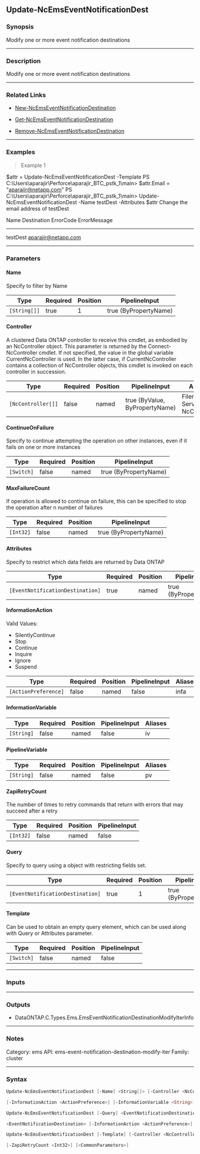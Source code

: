 Update-NcEmsEventNotificationDest
---------------------------------

### Synopsis
Modify one or more event notification destinations

---

### Description

Modify one or more event notification destinations

---

### Related Links
* [New-NcEmsEventNotificationDestination](New-NcEmsEventNotificationDestination)

* [Get-NcEmsEventNotificationDestination](Get-NcEmsEventNotificationDestination)

* [Remove-NcEmsEventNotificationDestination](Remove-NcEmsEventNotificationDestination)

---

### Examples
> Example 1

$attr = Update-NcEmsEventNotificationDest -Template
PS C:\Users\aparajir\Perforce\aparajir_BTC_pstk_1\main> $attr.Email = "aparajir@netapp.com"
PS C:\Users\aparajir\Perforce\aparajir_BTC_pstk_1\main> Update-NcEmsEventNotificationDest -Name testDest -Attributes $attr
Change the email address of testDest

Name                 Destination                              ErrorCode  ErrorMessage
----                 -----------                              ---------  ------------
testDest             aparajir@netapp.com

---

### Parameters
#### **Name**
Specify to filter by Name

|Type        |Required|Position|PipelineInput        |
|------------|--------|--------|---------------------|
|`[String[]]`|true    |1       |true (ByPropertyName)|

#### **Controller**
A clustered Data ONTAP controller to receive this cmdlet, as embodied by an NcController object.  This parameter is returned by the Connect-NcController cmdlet.  If not specified, the value in the global variable CurrentNcController is used.  In the latter case, if CurrentNcController contains a collection of NcController objects, this cmdlet is invoked on each controller in succession.

|Type              |Required|Position|PipelineInput                 |Aliases                          |
|------------------|--------|--------|------------------------------|---------------------------------|
|`[NcController[]]`|false   |named   |true (ByValue, ByPropertyName)|Filer<br/>Server<br/>NcController|

#### **ContinueOnFailure**
Specify to continue attempting the operation on other instances, even if it fails on one or more instances

|Type      |Required|Position|PipelineInput        |
|----------|--------|--------|---------------------|
|`[Switch]`|false   |named   |true (ByPropertyName)|

#### **MaxFailureCount**
If operation is allowed to continue on failure, this can be specified to stop the operation after n number of failures

|Type     |Required|Position|PipelineInput        |
|---------|--------|--------|---------------------|
|`[Int32]`|false   |named   |true (ByPropertyName)|

#### **Attributes**
Specify to restrict which data fields are returned by Data ONTAP

|Type                            |Required|Position|PipelineInput        |
|--------------------------------|--------|--------|---------------------|
|`[EventNotificationDestination]`|true    |named   |true (ByPropertyName)|

#### **InformationAction**

Valid Values:

* SilentlyContinue
* Stop
* Continue
* Inquire
* Ignore
* Suspend

|Type                |Required|Position|PipelineInput|Aliases|
|--------------------|--------|--------|-------------|-------|
|`[ActionPreference]`|false   |named   |false        |infa   |

#### **InformationVariable**

|Type      |Required|Position|PipelineInput|Aliases|
|----------|--------|--------|-------------|-------|
|`[String]`|false   |named   |false        |iv     |

#### **PipelineVariable**

|Type      |Required|Position|PipelineInput|Aliases|
|----------|--------|--------|-------------|-------|
|`[String]`|false   |named   |false        |pv     |

#### **ZapiRetryCount**
The number of times to retry commands that return with errors that may succeed after a retry

|Type     |Required|Position|PipelineInput|
|---------|--------|--------|-------------|
|`[Int32]`|false   |named   |false        |

#### **Query**
Specify to query using a object with restricting fields set.

|Type                            |Required|Position|PipelineInput        |
|--------------------------------|--------|--------|---------------------|
|`[EventNotificationDestination]`|true    |1       |true (ByPropertyName)|

#### **Template**
Can be used to obtain an empty query element, which can be used along with Query or Attributes parameter.

|Type      |Required|Position|PipelineInput|
|----------|--------|--------|-------------|
|`[Switch]`|false   |named   |false        |

---

### Inputs

---

### Outputs
* DataONTAP.C.Types.Ems.EmsEventNotificationDestinationModifyIterInfo

---

### Notes
Category: ems
API: ems-event-notification-destination-modify-iter
Family: cluster

---

### Syntax
```PowerShell
Update-NcEmsEventNotificationDest [-Name] <String[]> [-Controller <NcController[]>] [-ContinueOnFailure] [-MaxFailureCount <Int32>] -Attributes <EventNotificationDestination> 
```
```PowerShell
[-InformationAction <ActionPreference>] [-InformationVariable <String>] [-PipelineVariable <String>] [-ZapiRetryCount <Int32>] [<CommonParameters>]
```
```PowerShell
Update-NcEmsEventNotificationDest [-Query] <EventNotificationDestination> [-Controller <NcController[]>] [-ContinueOnFailure] [-MaxFailureCount <Int32>] -Attributes 
```
```PowerShell
<EventNotificationDestination> [-InformationAction <ActionPreference>] [-InformationVariable <String>] [-PipelineVariable <String>] [-ZapiRetryCount <Int32>] [<CommonParameters>]
```
```PowerShell
Update-NcEmsEventNotificationDest [-Template] [-Controller <NcController[]>] [-InformationAction <ActionPreference>] [-InformationVariable <String>] [-PipelineVariable <String>] 
```
```PowerShell
[-ZapiRetryCount <Int32>] [<CommonParameters>]
```
